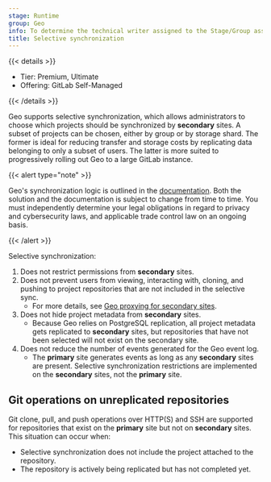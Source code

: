 ```yaml
---
stage: Runtime
group: Geo
info: To determine the technical writer assigned to the Stage/Group associated with this page, see https://handbook.gitlab.com/handbook/product/ux/technical-writing/#assignments
title: Selective synchronization
---
```


{{< details >}}

- Tier: Premium, Ultimate
- Offering: GitLab Self-Managed

{{< /details >}}

Geo supports selective synchronization, which allows administrators to choose
which projects should be synchronized by **secondary** sites.
A subset of projects can be chosen, either by group or by storage shard. The
former is ideal for reducing transfer and storage costs by replicating data
belonging to only a subset of users. The latter is more suited to progressively
rolling out Geo to a large GitLab instance.

{{< alert type="note" >}}

Geo's synchronization logic is outlined in the [documentation](../_index.md). Both the solution and the documentation is subject to change from time to time. You must independently determine your legal obligations in regard to privacy and cybersecurity laws, and applicable trade control law on an ongoing basis.

{{< /alert >}}

Selective synchronization:

1. Does not restrict permissions from **secondary** sites.
1. Does not prevent users from viewing, interacting with, cloning, and pushing to project repositories that are not included in the selective sync.
   - For more details, see [Geo proxying for secondary sites](../secondary_proxy/_index.md).
1. Does not hide project metadata from **secondary** sites.
   - Because Geo relies on PostgreSQL replication, all project metadata
     gets replicated to **secondary** sites, but repositories that have not been
     selected will not exist on the secondary site.
1. Does not reduce the number of events generated for the Geo event log.
   - The **primary** site generates events as long as any **secondary** sites are present.
     Selective synchronization restrictions are implemented on the **secondary** sites,
     not the **primary** site.

## Git operations on unreplicated repositories

Git clone, pull, and push operations over HTTP(S) and SSH are supported for repositories that
exist on the **primary** site but not on **secondary** sites. This situation can occur
when:

- Selective synchronization does not include the project attached to the repository.
- The repository is actively being replicated but has not completed yet.
